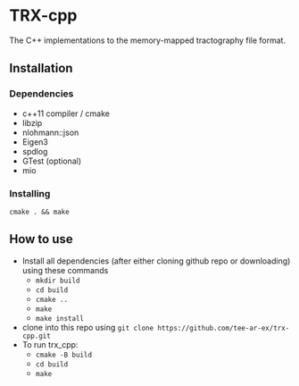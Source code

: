 # TRX-cpp

The C++ implementations to the memory-mapped tractography file format.

## Installation

### Dependencies

- c++11 compiler / cmake
- libzip
- nlohmann::json
- Eigen3
- spdlog
- GTest (optional)
- mio

### Installing

`cmake . && make`

## How to use

* Install all dependencies (after either cloning github repo or downloading) using these commands
  * `mkdir build`
  * `cd build`
  * `cmake ..`
  * `make`
  * `make install`
* clone into this repo using `git clone https://github.com/tee-ar-ex/trx-cpp.git`
* To run trx_cpp:
  * `cmake -B build`
  * `cd build`
  * `make`
